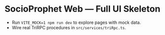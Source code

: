 # SocioProphet Web — Full UI Skeleton

- Run `VITE_MOCK=1 npm run dev` to explore pages with mock data.
- Wire real TriRPC procedures in `src/services/triRpc.ts`.
